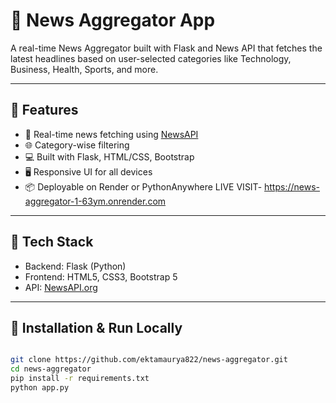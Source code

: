 # 📰 News Aggregator App

A real-time News Aggregator built with Flask and News API that fetches the latest headlines based on user-selected categories like Technology, Business, Health, Sports, and more.

---

## 📌 Features

- 🔎 Real-time news fetching using [NewsAPI](https://newsapi.org)
- 🌐 Category-wise filtering
- 💻 Built with Flask, HTML/CSS, Bootstrap
- 🖥️ Responsive UI for all devices
- 📦 Deployable on Render or PythonAnywhere
LIVE VISIT- https://news-aggregator-1-63ym.onrender.com
---

## 🚀 Tech Stack

- Backend: Flask (Python)
- Frontend: HTML5, CSS3, Bootstrap 5
- API: [NewsAPI.org](https://newsapi.org)

---

## 🔧 Installation & Run Locally

```bash

git clone https://github.com/ektamaurya822/news-aggregator.git
cd news-aggregator
pip install -r requirements.txt
python app.py
